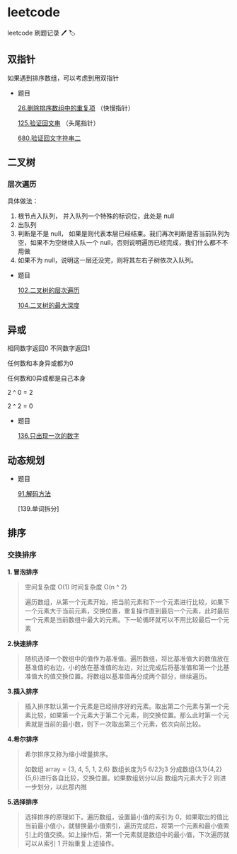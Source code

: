 # leetcode
leetcode 刷题记录 🖊 🏷

## 双指针

如果遇到排序数组，可以考虑到用双指针

- 题目

  [26.删除排序数组中的重复项](https://github.com/LilyChenlin/leetcode/blob/master/26.删除排序数组中的重复项.html) （快慢指针）

  [125.验证回文串](https://github.com/LilyChenlin/leetcode/blob/master/125.验证回文串.html)  （头尾指针）

  [680.验证回文字符串二](https://github.com/LilyChenlin/leetcode/blob/master/680.验证回文字符串二.html)

  

## 二叉树
### 层次遍历
具体做法：
1. 根节点入队列， 并入队列一个特殊的标识位，此处是 null
2. 出队列
3. 判断是不是 null， 如果是则代表本层已经结束。我们再次判断是否当前队列为空，如果不为空继续入队一个 null，否则说明遍历已经完成，我们什么都不不用做
4. 如果不为 null，说明这一层还没完，则将其左右子树依次入队列。

- 题目

  [102.二叉树的层次遍历](https://github.com/LilyChenlin/leetcode/blob/master/102.二叉树的层次遍历.html)

  [104.二叉树的最大深度](https://github.com/LilyChenlin/leetcode/blob/master/104.二叉树的最大深度.html)

## 异或

相同数字返回0 不同数字返回1

任何数和本身异或都为0

任何数和0异或都是自己本身

 2 ^ 0 = 2

  2 ^ 2 = 0

- 题目

  [136.只出现一次的数字](https://github.com/LilyChenlin/leetcode/blob/master/136.只出现一次的数字.html)



## 动态规划

- 题目

  [91.解码方法](https://github.com/LilyChenlin/leetcode/blob/master/91.解码方法.html)

  [139.单词拆分]

## 排序

### 交换排序

**1. 冒泡排序**

> 空间复杂度 O(1) 时间复杂度 O(n ^ 2)
>
> 遍历数组，从第一个元素开始，把当前元素和下一个元素进行比较，如果下一个元素大于当前元素，交换位置，重复操作直到最后一个元素，此时最后一个元素是当前数组中最大的元素。下一轮循环就可以不用比较最后一个元素

**2.快速排序**

> 随机选择一个数组中的值作为基准值。遍历数组，将比基准值大的数值放在基准值的右边，小的放在基准值的左边，对比完成后将基准值和第一个比基准值大的值交换位置。将数组以基准值再分成两个部分，继续遍历。

**3.插入排序**

> 插入排序默认第一个元素是已经排序好的元素。取出第二个元素与第一个元素比较，如果第一个元素大于第二个元素，则交换位置。那么此时第一个元素就是当前的最小数，则下一次取出第三个元素，依次向前比较。

**4.希尔排序** 

> 希尔排序又称为缩小增量排序。
>
> 如数组 array = {3, 4, 5, 1, 2,6} 数组长度为5 6/2为3 分成数组{3,1}{4,2}{5,6}进行各自比较，交换位置。如果数组划分以后 数组内元素大于2 则进一步划分，以此那内推

**5.选择排序**

> 选择排序的原理如下。遍历数组，设置最小值的索引为 0，如果取出的值比当前最小值小，就替换最小值索引，遍历完成后，将第一个元素和最小值索引上的值交换。如上操作后，第一个元素就是数组中的最小值，下次遍历就可以从索引 1 开始重复上述操作。

